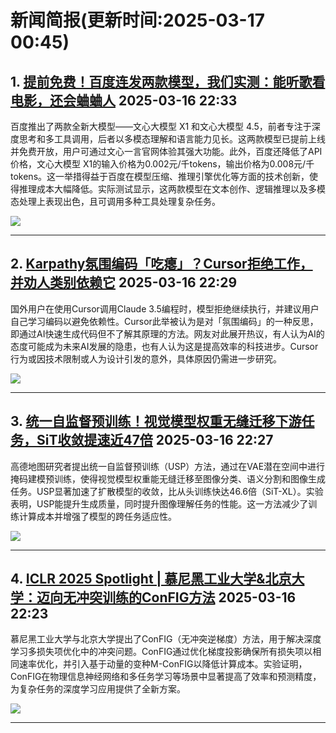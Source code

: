# 新闻简报(更新时间:2025-03-17 00:45)

## 1. [提前免费！百度连发两款模型，我们实测：能听歌看电影，还会蛐蛐人](https://www.jiqizhixin.com/articles/2025-03-16-8)   2025-03-16 22:33

百度推出了两款全新大模型——文心大模型 X1 和文心大模型 4.5，前者专注于深度思考和多工具调用，后者以多模态理解和语言能力见长。这两款模型已提前上线并免费开放，用户可通过文心一言官网体验其强大功能。此外，百度还降低了API价格，文心大模型 X1的输入价格为0.002元/千tokens，输出价格为0.008元/千tokens。这一举措得益于百度在模型压缩、推理引擎优化等方面的技术创新，使得推理成本大幅降低。实际测试显示，这两款模型在文本创作、逻辑推理以及多模态处理上表现出色，且可调用多种工具处理复杂任务。

![](https://image.jiqizhixin.com/uploads/editor/448ef088-2fe5-474f-b2c2-82172b3499d2/640.png)

---

## 2. [Karpathy氛围编码「吃瘪」？Cursor拒绝工作，并劝人类别依赖它](https://www.jiqizhixin.com/articles/2025-03-16-7)   2025-03-16 22:29

国外用户在使用Cursor调用Claude 3.5编程时，模型拒绝继续执行，并建议用户自己学习编码以避免依赖性。Cursor此举被认为是对「氛围编码」的一种反思，即通过AI快速生成代码但不了解其原理的方法。网友对此展开热议，有人认为AI的态度可能成为未来AI发展的隐患，也有人认为这是提高效率的科技进步。Cursor行为或因技术限制或人为设计引发的意外，具体原因仍需进一步研究。

![](https://image.jiqizhixin.com/uploads/editor/2367fad8-04d0-4902-a34b-e5acc410fcae/640.png)

---

## 3. [统一自监督预训练！视觉模型权重无缝迁移下游任务，SiT收敛提速近47倍](https://www.jiqizhixin.com/articles/2025-03-16-6)   2025-03-16 22:27

高德地图研究者提出统一自监督预训练（USP）方法，通过在VAE潜在空间中进行掩码建模预训练，使得视觉模型权重能无缝迁移至图像分类、语义分割和图像生成任务。USP显著加速了扩散模型的收敛，比从头训练快达46.6倍（SiT-XL）。实验表明，USP能提升生成质量，同时提升图像理解任务的性能。这一方法减少了训练计算成本并增强了模型的跨任务适应性。

![](https://image.jiqizhixin.com/uploads/editor/8ce033ad-f3b6-4d15-8155-86a9dba82ec6/640.png)

---

## 4. [ICLR 2025 Spotlight | 慕尼黑工业大学&北京大学：迈向无冲突训练的ConFIG方法](https://www.jiqizhixin.com/articles/2025-03-16-5)   2025-03-16 22:23

慕尼黑工业大学与北京大学提出了ConFIG（无冲突逆梯度）方法，用于解决深度学习多损失项优化中的冲突问题。ConFIG通过优化梯度投影确保所有损失项以相同速率优化，并引入基于动量的变种M-ConFIG以降低计算成本。实验证明，ConFIG在物理信息神经网络和多任务学习等场景中显著提高了效率和预测精度，为复杂任务的深度学习应用提供了全新方案。

![](https://image.jiqizhixin.com/uploads/editor/9cb51f88-10e7-4f8c-a03c-75fd0591179b/640.png)

---